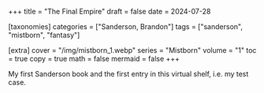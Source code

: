 +++
title = "The Final Empire"
draft = false
date = 2024-07-28

[taxonomies]
categories = ["Sanderson, Brandon"]
tags = ["sanderson", "mistborn", "fantasy"]

[extra]
cover = "/img/mistborn_1.webp"
series = "Mistborn"
volume = "1"
toc = true
copy = true
math = false
mermaid = false
+++

My first Sanderson book and the first entry in this virtual shelf, i.e. my test case.
